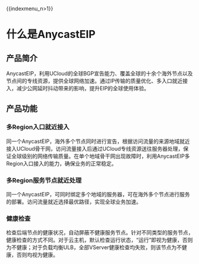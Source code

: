 {{indexmenu_n>1}}

# 什么是AnycastEIP

## 产品简介

AnycastEIP，利用UCloud的全球BGP宣告能力、覆盖全球的十余个海外节点以及节点间的专线资源，提供全球网络加速。通过IP传输的质量优化、多入口就近接入，减少公网延时抖动带来的影响，提升EIP的全球使用体验。

## 产品功能
### 多Region入口就近接入

同一个AnycastEIP，海外多个节点同时进行宣告，根据访问流量的来源地域就近接入UCloud骨干网，访问流量接入后通过UCloud专线资源送往服务器处理，保证全球级别的网络传输质量。在单个地域骨干网出现故障时，利用AnycastEIP多Region入口接入的能力，确保业务的正常稳定。

### 多Region服务节点就近处理

同一个AnycastEIP，可同时绑定多个地域的服务器，可在海外多个节点进行服务的部署。访问流量就近选择最优路径，实现全球业务加速。

### 健康检查

检查后端节点的健康状况，自动屏蔽不健康服务节点。针对不同类型的服务节点，健康检查的方式不同。对于云主机，默认检查运行状态，“运行”即视为健康，否则为不健康；对于负载均衡ULB，全部VServer健康检查均失败，则该节点为不健康，否则均视为健康。
